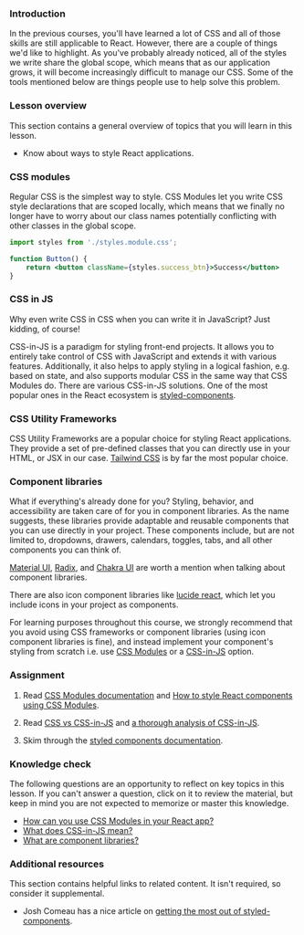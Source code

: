### Introduction

In the previous courses, you'll have learned a lot of CSS and all of those skills are still applicable to React. However, there are a couple of things we'd like to highlight. As you've probably already noticed, all of the styles we write share the global scope, which means that as our application grows, it will become increasingly difficult to manage our CSS. Some of the tools mentioned below are things people use to help solve this problem.

### Lesson overview

This section contains a general overview of topics that you will learn in this lesson.

- Know about ways to style React applications.

### CSS modules

Regular CSS is the simplest way to style. CSS Modules let you write CSS style declarations that are scoped locally, which means that we finally no longer have to worry about our class names potentially conflicting with other classes in the global scope.

```jsx
import styles from './styles.module.css';

function Button() {
    return <button className={styles.success_btn}>Success</button>
}
```

### CSS in JS

Why even write CSS in CSS when you can write it in JavaScript? Just kidding, of course!

CSS-in-JS is a paradigm for styling front-end projects. It allows you to entirely take control of CSS with JavaScript and extends it with various features. Additionally, it also helps to apply styling in a logical fashion, e.g. based on state, and also supports modular CSS in the same way that CSS Modules do. There are various CSS-in-JS solutions. One of the most popular ones in the React ecosystem is [styled-components](https://styled-components.com/).

### CSS Utility Frameworks

CSS Utility Frameworks are a popular choice for styling React applications. They provide a set of pre-defined classes that you can directly use in your HTML, or JSX in our case. [Tailwind CSS](https://tailwindcss.com) is by far the most popular choice.

### Component libraries

What if everything's already done for you? Styling, behavior, and accessibility are taken care of for you in component libraries. As the name suggests, these libraries provide adaptable and reusable components that you can use directly in your project. These components include, but are not limited to, dropdowns, drawers, calendars, toggles, tabs, and all other components you can think of.

[Material UI](https://mui.com/), [Radix](https://www.radix-ui.com/), and [Chakra UI](https://chakra-ui.com/) are worth a mention when talking about component libraries.

There are also icon component libraries like [lucide react](https://lucide.dev/guide/packages/lucide-react), which let you include icons in your project as components.

<div class="lesson-note lesson-note--warning" markdown="1" >

For learning purposes throughout this course, we strongly recommend that you avoid using CSS frameworks or component libraries (using icon component libraries is fine), and instead implement your component's styling from scratch i.e. use [CSS Modules](#css-modules) or a [CSS-in-JS](#css-in-js) option.

</div>

### Assignment

<div class="lesson-content__panel" markdown="1">

1. Read [CSS Modules documentation](https://github.com/css-modules/css-modules) and [How to style React components using CSS Modules](https://www.makeuseof.com/react-components-css-modules-style/).

1. Read [CSS vs CSS-in-JS](https://blog.logrocket.com/css-vs-css-in-js/) and [a thorough analysis of CSS-in-JS](https://css-tricks.com/a-thorough-analysis-of-css-in-js/).

1. Skim through the [styled components documentation](https://styled-components.com/).

</div>

### Knowledge check

The following questions are an opportunity to reflect on key topics in this lesson. If you can't answer a question, click on it to review the material, but keep in mind you are not expected to memorize or master this knowledge.

- [How can you use CSS Modules in your React app?](https://www.makeuseof.com/react-components-css-modules-style/)
- [What does CSS-in-JS mean?](#css-in-js)
- [What are component libraries?](#component-libraries)

### Additional resources

This section contains helpful links to related content. It isn't required, so consider it supplemental.

- Josh Comeau has a nice article on [getting the most out of styled-components](https://www.joshwcomeau.com/css/styled-components/).

